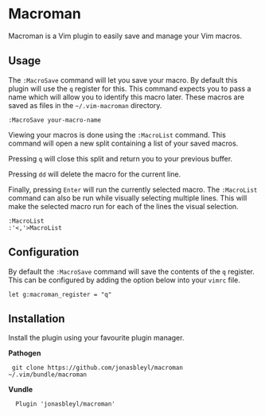 # Macroman

Macroman is a Vim plugin to easily save and manage your Vim macros.

## Usage

The `:MacroSave` command will let you save your macro. By default this
plugin will use the `q` register for this. This command expects you to
pass a name which will allow you to identify this macro later. These
macros are saved as files in the `~/.vim-macroman` directory.

    :MacroSave your-macro-name

Viewing your macros is done using the `:MacroList` command. This command
will open a new split containing a list of your saved macros.

Pressing `q` will close this split and return you to your previous
buffer.

Pressing `dd` will delete the macro for the current line.

Finally, pressing `Enter` will run the currently selected macro. The
`:MacroList` command can also be run while visually selecting multiple
lines. This will make the selected macro run for each of the lines the
visual selection.

    :MacroList
    :'<,'>MacroList

## Configuration

By default the `:MacroSave` command will save the contents of the `q`
register. This can be configured by adding the option below into your
`vimrc` file.

    let g:macroman_register = "q"

## Installation

Install the plugin using your favourite plugin manager.

**Pathogen**

     git clone https://github.com/jonasbleyl/macroman ~/.vim/bundle/macroman

**Vundle**

      Plugin 'jonasbleyl/macroman'
